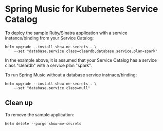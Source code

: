 # Spring Music for Kubernetes Service Catalog

To deploy the sample Ruby/Sinatra application with a service instance/binding from your Service Catalog:

```shell
helm upgrade --install show-me-secrets . \
    --set "database.service.class=cleardb,database.service.plan=spark"
```

In the example above, it is assumed that your Service Catalog has a service class "cleardb" with a service plan "spark".

To run Spring Music without a database service instnace/binding:

```shell
helm upgrade --install show-me-secrets . \
    --set "database.service.class=null"
```

## Clean up

To remove the sample application:

```shell
helm delete --purge show-me-secrets
```